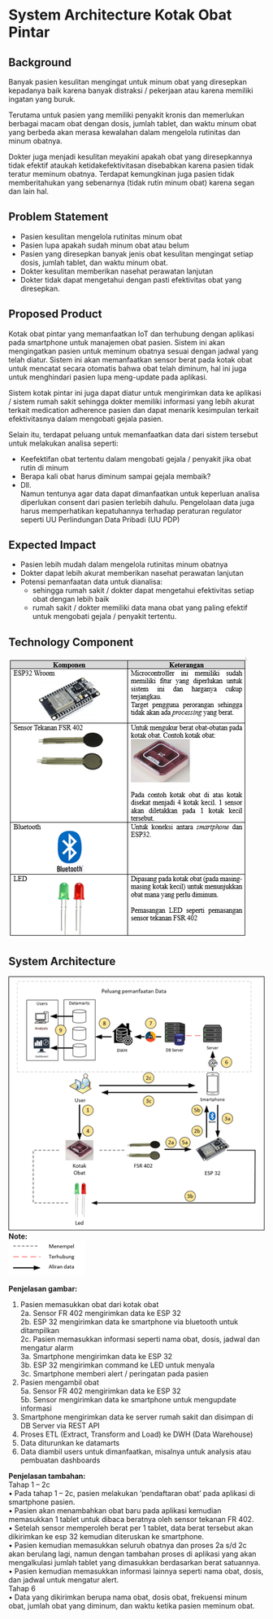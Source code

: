 # System Architecture Kotak Obat Pintar
## Background
Banyak pasien kesulitan mengingat untuk minum obat yang diresepkan kepadanya baik karena banyak distraksi / pekerjaan atau karena memiliki ingatan yang buruk.

Terutama untuk pasien yang memiliki penyakit kronis dan memerlukan berbagai macam obat dengan dosis, jumlah tablet, dan waktu minum obat yang berbeda akan merasa kewalahan dalam  mengelola rutinitas dan minum obatnya.

Dokter juga menjadi kesulitan meyakini apakah obat yang diresepkannya tidak efektif ataukah ketidakefektivitasan disebabkan karena pasien tidak teratur meminum obatnya. Terdapat kemungkinan juga pasien tidak memberitahukan yang sebenarnya (tidak rutin minum obat) karena segan dan lain hal.

## Problem Statement
*	Pasien kesulitan mengelola rutinitas minum obat
*	Pasien lupa apakah sudah minum obat atau belum
*	Pasien yang diresepkan banyak jenis obat kesulitan mengingat setiap dosis, jumlah tablet, dan waktu minum obat.
*	Dokter kesulitan memberikan nasehat perawatan lanjutan 
*	Dokter tidak dapat mengetahui dengan pasti efektivitas obat yang diresepkan.

## Proposed Product
Kotak obat pintar yang memanfaatkan IoT dan terhubung dengan aplikasi pada smartphone untuk manajemen obat pasien. Sistem ini akan mengingatkan pasien untuk meminum obatnya sesuai dengan jadwal yang telah diatur. Sistem ini akan memanfaatkan sensor berat pada kotak obat untuk mencatat secara otomatis bahwa obat telah diminum, hal ini juga untuk menghindari pasien lupa meng-update pada aplikasi.

Sistem kotak pintar ini juga dapat diatur untuk mengirimkan data ke aplikasi / sistem rumah sakit sehingga dokter memiliki informasi yang lebih akurat terkait medication adherence pasien dan dapat menarik kesimpulan terkait efektivitasnya dalam mengobati gejala pasien. 

Selain itu, terdapat peluang untuk memanfaatkan data dari sistem tersebut untuk melakukan analisa seperti:
*	Keefektifan obat tertentu dalam mengobati gejala / penyakit jika obat rutin di minum
*	Berapa kali obat harus diminum sampai gejala membaik?
*	Dll.</br>
Namun tentunya agar data dapat dimanfaatkan untuk keperluan analisa diperlukan consent dari pasien terlebih dahulu. Pengelolaan data juga harus memperhatikan kepatuhannya terhadap peraturan regulator seperti UU Perlindungan Data Pribadi (UU PDP)

## Expected Impact
-	Pasien lebih mudah dalam mengelola rutinitas minum obatnya
-	Dokter dapat lebih akurat memberikan nasehat perawatan lanjutan
-	Potensi pemanfaatan data untuk dianalisa:
     - sehingga rumah sakit / dokter dapat mengetahui efektivitas setiap obat dengan lebih baik
     - rumah sakit / dokter memiliki data mana obat yang paling efektif untuk mengobati gejala / penyakit tertentu.

## Technology Component 
![Pic 1](Images/01_Tech_Comp.png)

## System Architecture
![Pic 2](Images/02_Sys_Arch.png) </br>
**Note:**</br>
![Pic 3](Images/03_Note.png)</br>

**Penjelasan gambar:**</br>
1.	Pasien memasukkan obat dari kotak obat</br>
2a.	Sensor FR 402 mengirimkan data ke ESP 32</br>
2b.	ESP 32 mengirimkan data ke smartphone via bluetooth untuk ditampilkan</br>
2c.	Pasien memasukkan informasi seperti nama obat, dosis, jadwal dan mengatur alarm</br>
3a.	Smartphone mengirimkan data ke ESP 32</br>
3b.	ESP 32 mengirimkan command ke LED untuk menyala</br>
3c.	Smartphone memberi alert / peringatan pada pasien</br>
4.	Pasien mengambil obat</br>
5a.	Sensor FR 402 mengirimkan data ke ESP 32</br>
5b.	Sensor mengirimkan data ke smartphone untuk mengupdate informasi</br>
6.	Smartphone mengirimkan data ke server rumah sakit dan disimpan di DB Server via REST API</br>
7.	Proses ETL (Extract, Transform and Load) ke DWH (Data Warehouse)</br>
8.	Data diturunkan ke datamarts</br>
9.	Data diambil users untuk dimanfaatkan, misalnya untuk analysis atau pembuatan dashboards</br>

**Penjelasan tambahan:**</br>
Tahap 1 – 2c</br>
•	Pada tahap 1 – 2c, pasien melakukan ‘pendaftaran obat’ pada aplikasi di smartphone pasien. </br>
•	Pasien akan menambahkan obat baru pada aplikasi kemudian memasukkan 1 tablet untuk dibaca beratnya oleh sensor tekanan FR 402.</br>
•	Setelah sensor memperoleh berat per 1 tablet, data berat tersebut akan dikirimkan ke esp 32 kemudian diteruskan ke smartphone.</br>
•	Pasien kemudian memasukkan seluruh obatnya dan proses 2a s/d 2c akan berulang lagi, namun dengan tambahan proses di aplikasi yang akan mengalkulasi jumlah tablet yang dimasukkan berdasarkan berat satuannya.</br>
•	Pasien kemudian memasukkan informasi lainnya seperti nama obat, dosis, dan jadwal untuk mengatur alert.</br>
Tahap 6</br>
•	Data yang dikirimkan berupa nama obat, dosis obat, frekuensi minum obat, jumlah obat yang diminum, dan waktu ketika pasien meminum obat. </br>

